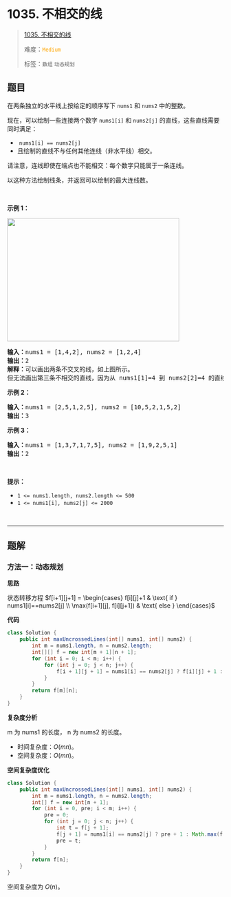 # 1035. 不相交的线

> [1035. 不相交的线](https://leetcode.cn/problems/uncrossed-lines/)
>
> 难度：<font color=orange>`Medium`</font>
>
> 标签：`数组` `动态规划`

## 题目

<p>在两条独立的水平线上按给定的顺序写下 <code>nums1</code> 和 <code>nums2</code> 中的整数。</p>

<p>现在，可以绘制一些连接两个数字 <code>nums1[i]</code>&nbsp;和 <code>nums2[j]</code>&nbsp;的直线，这些直线需要同时满足：</p>

<ul>
	<li>&nbsp;<code>nums1[i] == nums2[j]</code></li>
	<li>且绘制的直线不与任何其他连线（非水平线）相交。</li>
</ul>

<p>请注意，连线即使在端点也不能相交：每个数字只能属于一条连线。</p>

<p>以这种方法绘制线条，并返回可以绘制的最大连线数。</p>

<p>&nbsp;</p>

<p><strong>示例 1：</strong></p>
<img alt="" src="https://assets.leetcode.com/uploads/2019/04/26/142.png" style="width: 400px; height: 286px;" />
<pre>
<strong>输入：</strong>nums1 = <span id="example-input-1-1">[1,4,2]</span>, nums2 = <span id="example-input-1-2">[1,2,4]</span>
<strong>输出：</strong><span id="example-output-1">2</span>
<strong>解释：</strong>可以画出两条不交叉的线，如上图所示。 
但无法画出第三条不相交的直线，因为从 nums1[1]=4 到 nums2[2]=4 的直线将与从 nums1[2]=2 到 nums2[1]=2 的直线相交。
</pre>

<div>
<p><strong>示例 2：</strong></p>

<pre>
<strong>输入：</strong>nums1 = <span id="example-input-2-1">[2,5,1,2,5]</span>, nums2 = <span id="example-input-2-2">[10,5,2,1,5,2]</span>
<strong>输出：</strong><span id="example-output-2">3</span>
</pre>

<div>
<p><strong>示例 3：</strong></p>

<pre>
<strong>输入：</strong>nums1 = <span id="example-input-3-1">[1,3,7,1,7,5]</span>, nums2 = <span id="example-input-3-2">[1,9,2,5,1]</span>
<strong>输出：</strong><span id="example-output-3">2</span></pre>

<p>&nbsp;</p>
</div>
</div>

<p><strong>提示：</strong></p>

<ul>
	<li><code>1 &lt;= nums1.length, nums2.length &lt;= 500</code></li>
	<li><code>1 &lt;= nums1[i], nums2[j] &lt;= 2000</code></li>
</ul>

<p>&nbsp;</p>


--------------------

## 题解

### 方法一：动态规划

**思路**

状态转移方程 $f[i+1][j+1] = \begin{cases} f[i][j]+1 & \text{ if } nums1[i]==nums2[j] \\ \max(f[i+1][j], f[i][j+1]) & \text{ else } \end{cases}$

**代码**

```java
class Solution {
    public int maxUncrossedLines(int[] nums1, int[] nums2) {
        int m = nums1.length, n = nums2.length;
        int[][] f = new int[m + 1][n + 1];
        for (int i = 0; i < m; i++) {
            for (int j = 0; j < n; j++) {
                f[i + 1][j + 1] = nums1[i] == nums2[j] ? f[i][j] + 1 : Math.max(f[i + 1][j], f[i][j + 1]);
            }
        }
        return f[m][n];
    }
}
```

**复杂度分析**

m 为 nums1 的长度， n 为 nums2 的长度。

- 时间复杂度：$O(mn)$。
- 空间复杂度：$O(mn)$。

**空间复杂度优化**

```java
class Solution {
    public int maxUncrossedLines(int[] nums1, int[] nums2) {
        int m = nums1.length, n = nums2.length;
        int[] f = new int[n + 1];
        for (int i = 0, pre; i < m; i++) {
            pre = 0;
            for (int j = 0; j < n; j++) {
                int t = f[j + 1];
                f[j + 1] = nums1[i] == nums2[j] ? pre + 1 : Math.max(f[j], f[j + 1]);
                pre = t;
            }
        }
        return f[n];
    }
}
```

空间复杂度为 $O(n)$。
